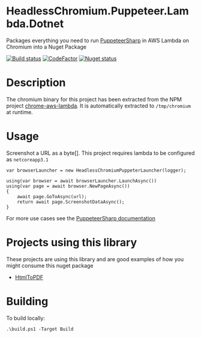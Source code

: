 # HeadlessChromium.Puppeteer.Lambda.Dotnet
Packages everything you need to run [PuppeteerSharp](https://github.com/kblok/puppeteer-sharp) in AWS Lambda on Chromium into a Nuget Package

[![Build status](https://ci.appveyor.com/api/projects/status/m2tryiprv3o4qqdn?svg=true)](https://ci.appveyor.com/project/brianfeucht/headlesschromium-puppeteer-lambda-dotnet)
[![CodeFactor](https://www.codefactor.io/repository/github/litmus/headlesschromium.puppeteer.lambda.dotnet/badge)](https://www.codefactor.io/github/litmus/headlesschromium.puppeteer.lambda.dotnet)
[![Nuget status](https://img.shields.io/nuget/v/HeadlessChromium.Puppeteer.Lambda.Dotnet.svg?style=flat)](https://www.nuget.org/packages/HeadlessChromium.Puppeteer.Lambda.Dotnet)

# Description
The chromium binary for this project has been extracted from the NPM project [chrome-aws-lambda](https://github.com/alixaxel/chrome-aws-lambda).  It is automatically extracted to `/tmp/chromium` at runtime.

# Usage
Screenshot a URL as a byte[].  This project requires lambda to be configured as `netcoreapp3.1`
```
var browserLauncher = new HeadlessChromiumPuppeterLauncher(logger);

using(var browser = await browserLauncher.LaunchAsync())
using(var page = await browser.NewPageAsync())
{
    await page.GoToAsync(url);
    return await page.ScreenshotDataAsync();
}
```

For more use cases see the [PuppeteerSharp documentation](http://www.puppeteersharp.com/api/index.html)

# Projects using this library
These projects are using this library and are good examples of how you might consume this nuget package
- [HtmlToPDF](https://github.com/unnijeevan/HtmlToPDF)

# Building
To build locally:
```
.\build.ps1 -Target Build
```
